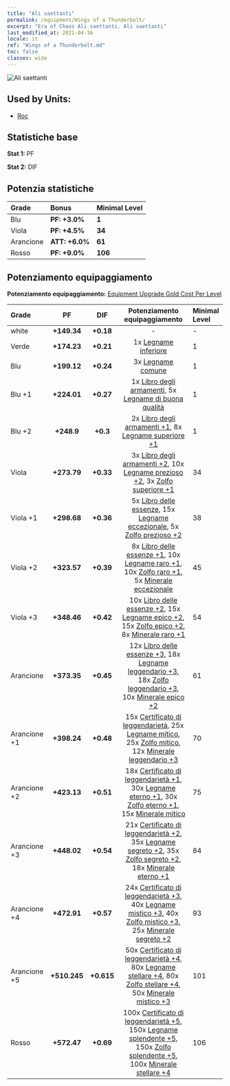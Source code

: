 ```yaml
---
title: "Ali saettanti"
permalink: /equipment/Wings of a Thunderbolt/
excerpt: "Era of Chaos Ali saettanti. Ali saettanti"
last_modified_at: 2021-04-16
locale: it
ref: "Wings of a Thunderbolt.md"
toc: false
classes: wide
---
```


  ![Ali saettanti](/images/e/e_4052.png)

## Used by Units:

* [Roc](/it/units/Roc/) 


## Statistiche base
 **Stat 1:** PF

 **Stat 2:** DIF

## Potenzia statistiche

  |     Grade    |   Bonus | Minimal Level | 
  |:-------------|:--------|:--------------| 
  | Blu | **PF: +3.0%** | **1** | 
  | Viola | **PF: +4.5%** | **34** | 
  | Arancione | **ATT: +6.0%** | **61** | 
  | Rosso | **PF: +9.0%** | **106** | 


## Potenziamento equipaggiamento
 **Potenziamento equipaggiamento:** [Equipment Upgrade Gold Cost Per Level](/equipment/EquipmentUpgradeCostPerLevel/) 

  |          Grade      | PF | DIF | Potenziamento equipaggiamento | Minimal Level |
  |:--------------------|:---------:|:---------:|:----------------:|:--------------|
  | white | **+149.34** | **+0.18** | - | - |
  | Verde | **+174.23** | **+0.21** | 1x [Legname inferiore](/it/Items/mat_1/) | 1 |
  | Blu | **+199.12** | **+0.24** | 3x [Legname comune](/it/Items/mat_7/) | 1 |
  | Blu +1 | **+224.01** | **+0.27** | 1x [Libro degli armamenti](/it/Items/mat_18/), 5x [Legname di buona qualità](/it/Items/mat_13/) | 1 |
  | Blu +2 | **+248.9** | **+0.3** | 2x [Libro degli armamenti +1](/it/Items/mat_25/), 8x [Legname superiore +1](/it/Items/mat_20/) | 1 |
  | Viola | **+273.79** | **+0.33** | 3x [Libro degli armamenti +2](/it/Items/mat_32/), 10x [Legname prezioso +2](/it/Items/mat_27/), 3x [Zolfo superiore +1](/it/Items/mat_22/) | 34 |
  | Viola +1 | **+298.68** | **+0.36** | 5x [Libro delle essenze](/it/Items/mat_39/), 15x [Legname eccezionale](/it/Items/mat_34/), 5x [Zolfo prezioso +2](/it/Items/mat_29/) | 38 |
  | Viola +2 | **+323.57** | **+0.39** | 8x [Libro delle essenze +1](/it/Items/mat_46/), 10x [Legname raro +1](/it/Items/mat_41/), 10x [Zolfo raro +1](/it/Items/mat_43/), 5x [Minerale eccezionale](/it/Items/mat_33/) | 45 |
  | Viola +3 | **+348.46** | **+0.42** | 10x [Libro delle essenze +2](/it/Items/mat_53/), 15x [Legname epico +2](/it/Items/mat_48/), 15x [Zolfo epico +2](/it/Items/mat_50/), 8x [Minerale raro +1](/it/Items/mat_40/) | 54 |
  | Arancione | **+373.35** | **+0.45** | 12x [Libro delle essenze +3](/it/Items/mat_60/), 18x [Legname leggendario +3](/it/Items/mat_55/), 18x [Zolfo leggendario +3](/it/Items/mat_57/), 10x [Minerale epico +2](/it/Items/mat_47/) | 61 |
  | Arancione +1 | **+398.24** | **+0.48** | 15x [Certificato di leggendarietà](/it/Items/mat_67/), 25x [Legname mitico](/it/Items/mat_62/), 25x [Zolfo mitico](/it/Items/mat_64/), 12x [Minerale leggendario +3](/it/Items/mat_54/) | 70 |
  | Arancione +2 | **+423.13** | **+0.51** | 18x [Certificato di leggendarietà +1](/it/Items/mat_74/), 30x [Legname eterno +1](/it/Items/mat_69/), 30x [Zolfo eterno +1](/it/Items/mat_71/), 15x [Minerale mitico](/it/Items/mat_61/) | 75 |
  | Arancione +3 | **+448.02** | **+0.54** | 21x [Certificato di leggendarietà +2](/it/Items/mat_81/), 35x [Legname segreto +2](/it/Items/mat_76/), 35x [Zolfo segreto +2](/it/Items/mat_78/), 18x [Minerale eterno +1](/it/Items/mat_68/) | 84 |
  | Arancione +4 | **+472.91** | **+0.57** | 24x [Certificato di leggendarietà +3](/it/Items/mat_88/), 40x [Legname mistico +3](/it/Items/mat_83/), 40x [Zolfo mistico +3](/it/Items/mat_85/), 25x [Minerale segreto +2](/it/Items/mat_75/) | 93 |
  | Arancione +5 | **+510.245** | **+0.615** | 50x [Certificato di leggendarietà +4](/it/Items/mat_95/), 80x [Legname stellare +4](/it/Items/mat_90/), 80x [Zolfo stellare +4](/it/Items/mat_92/), 50x [Minerale mistico +3](/it/Items/mat_82/) | 101 |
  | Rosso | **+572.47** | **+0.69** | 100x [Certificato di leggendarietà +5](/it/Items/mat_102/), 150x [Legname splendente +5](/it/Items/mat_97/), 150x [Zolfo splendente +5](/it/Items/mat_99/), 100x [Minerale stellare +4](/it/Items/mat_89/) | 106 |


